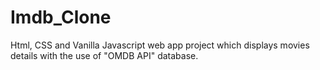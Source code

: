# Imdb_Clone
Html, CSS and Vanilla Javascript web app project which displays movies details with the use of "OMDB API" database.
